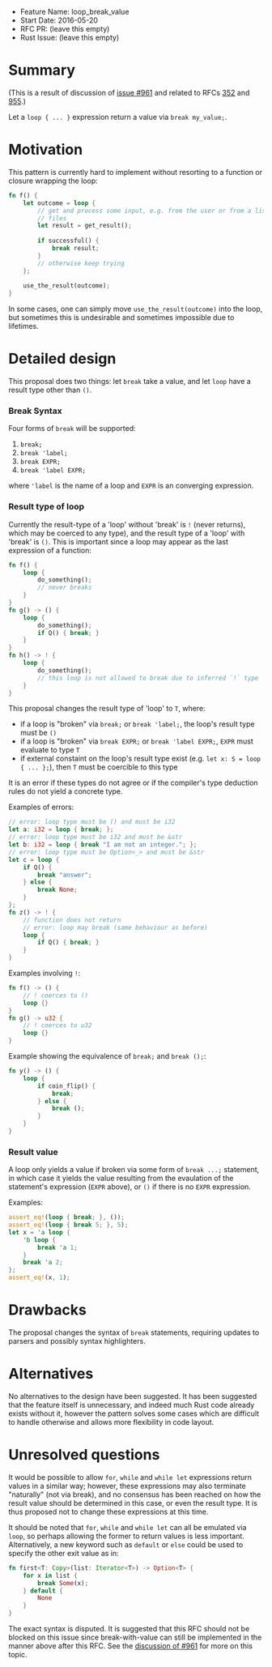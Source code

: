 - Feature Name: loop_break_value
- Start Date: 2016-05-20
- RFC PR: (leave this empty)
- Rust Issue: (leave this empty)

# Summary
[summary]: #summary

(This is a result of discussion of
[issue #961](https://github.com/rust-lang/rfcs/issues/961) and related to RFCs
[352](https://github.com/rust-lang/rfcs/pull/352) and
[955](https://github.com/rust-lang/rfcs/pull/955).)

Let a `loop { ... }` expression return a value via `break my_value;`.

# Motivation
[motivation]: #motivation

This pattern is currently hard to implement without resorting to a function or
closure wrapping the loop:

```rust
fn f() {
    let outcome = loop {
        // get and process some input, e.g. from the user or from a list of
        // files
        let result = get_result();
        
        if successful() {
            break result;
        }
        // otherwise keep trying
    };
    
    use_the_result(outcome);
}
```

In some cases, one can simply move `use_the_result(outcome)` into the loop, but
sometimes this is undesirable and sometimes impossible due to lifetimes.

# Detailed design
[design]: #detailed-design

This proposal does two things: let `break` take a value, and let `loop` have a
result type other than `()`.

### Break Syntax

Four forms of `break` will be supported:

1.  `break;`
2.  `break 'label;`
3.  `break EXPR;`
4.  `break 'label EXPR;`

where `'label` is the name of a loop and `EXPR` is an converging expression.

### Result type of loop

Currently the result-type of a 'loop' without 'break' is `!` (never returns),
which may be coerced to any type), and the result type of a 'loop' with 'break'
is `()`. This is important since a loop may appear as
the last expression of a function:

```rust
fn f() {
    loop {
        do_something();
        // never breaks
    }
}
fn g() -> () {
    loop {
        do_something();
        if Q() { break; }
    }
}
fn h() -> ! {
    loop {
        do_something();
        // this loop is not allowed to break due to inferred `!` type
    }
}
```

This proposal changes the result type of 'loop' to `T`, where:

*   if a loop is "broken" via `break;` or `break 'label;`, the loop's result type must be `()`
*   if a loop is "broken" via `break EXPR;` or `break 'label EXPR;`, `EXPR` must evaluate to type `T`
*   if external constaint on the loop's result type exist (e.g. `let x: S = loop { ... };`), then `T` must be coercible to this type

It is an error if these types do not agree or if the compiler's type deduction
rules do not yield a concrete type.

Examples of errors:

```rust
// error: loop type must be () and must be i32
let a: i32 = loop { break; };
// error: loop type must be i32 and must be &str
let b: i32 = loop { break "I am not an integer."; };
// error: loop type must be Option<_> and must be &str
let c = loop {
    if Q() {
        break "answer";
    } else {
        break None;
    }
};
fn z() -> ! {
    // function does not return
    // error: loop may break (same behaviour as before)
    loop {
        if Q() { break; }
    }
}
```

Examples involving `!`:

```rust
fn f() -> () {
    // ! coerces to ()
    loop {}
}
fn g() -> u32 {
    // ! coerces to u32
    loop {}
}
```

Example showing the equivalence of `break;` and `break ();`:

```rust
fn y() -> () {
    loop {
        if coin_flip() {
            break;
        } else {
            break ();
        }
    }
}
```

### Result value

A loop only yields a value if broken via some form of `break ...;` statement,
in which case it yields the value resulting from the evaulation of the
statement's expression (`EXPR` above), or `()` if there is no `EXPR`
expression.

Examples:

```rust
assert_eq!(loop { break; }, ());
assert_eq!(loop { break 5; }, 5);
let x = 'a loop {
    'b loop {
        break 'a 1;
    }
    break 'a 2;
};
assert_eq!(x, 1);
```

# Drawbacks
[drawbacks]: #drawbacks

The proposal changes the syntax of `break` statements, requiring updates to
parsers and possibly syntax highlighters.

# Alternatives
[alternatives]: #alternatives

No alternatives to the design have been suggested. It has been suggested that
the feature itself is unnecessary, and indeed much Rust code already exists
without it, however the pattern solves some cases which are difficult to handle
otherwise and allows more flexibility in code layout.

# Unresolved questions
[unresolved]: #unresolved-questions

It would be possible to allow `for`, `while` and `while let` expressions return
values in a similar way; however, these expressions may also terminate
"naturally" (not via break), and no consensus has been reached on how the
result value should be determined in this case, or even the result type.
It is thus proposed not to change these expressions at this time.

It should be noted that `for`, `while` and `while let` can all be emulated via
`loop`, so perhaps allowing the former to return values is less important.
Alternatively, a new keyword such as `default` or `else` could be used to
specify the other exit value as in:

```rust
fn first<T: Copy>(list: Iterator<T>) -> Option<T> {
    for x in list {
        break Some(x);
    } default {
        None
    }
}
```

The exact syntax is disputed. It is suggested that this RFC should not be
blocked on this issue since break-with-value can still be implemented in the
manner above after this RFC. See the
[discussion of #961](https://github.com/rust-lang/rfcs/issues/961)
for more on this topic.
